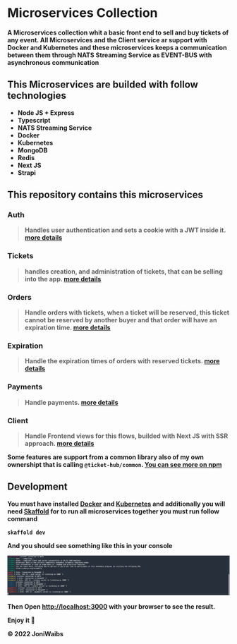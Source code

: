 # Microservices Collection

<strong> A Microservices collection whit a basic front end to sell and buy tickets of any event. All Microservices and the Client service ar support with Docker and Kubernetes and these microservices keeps a communication between them through NATS Streaming Service as EVENT-BUS with asynchronous communication<strong>

## This Microservices are builded with follow technologies
 - Node JS + Express
 - Typescript
 - NATS Streaming Service
 - Docker
 - Kubernetes
 - MongoDB
 - Redis
 - Next JS
 - Strapi

## This repository contains this microservices

### Auth
> Handles user authentication and sets a cookie with a JWT inside it. [more details](https://github.com/JoniWaibs/Tickethub-Microservices/tree/master/auth)

### Tickets
> handles creation,   and administration of tickets, that can be selling into the app. [more details](https://github.com/JoniWaibs/Tickethub-Microservices/tree/master/tickets)

### Orders
> Handle orders with tickets, when a ticket will be reserved, this ticket cannot be reserved by another buyer and that order will have an expiration time. [more details](https://github.com/JoniWaibs/Tickethub-Microservices/tree/master/orders)

### Expiration
> Handle the expiration times of orders with reserved tickets. [more details](https://github.com/JoniWaibs/Tickethub-Microservices/tree/master/expiration)

### Payments
> Handle payments. [more details](https://github.com/JoniWaibs/Tickethub-Microservices/tree/master/payments)

### Client
> Handle Frontend views for this flows, builded with Next JS with SSR approach. [more details](https://github.com/JoniWaibs/Tickethub-Microservices/tree/master/client)

<strong>Some features are support from a common library also of my own ownershipt that is calling `@ticket-hub/common`. [You can see more on npm](https://www.npmjs.com/package/@ticket-hub/common)<strong>

## Development

You must have installed [Docker](https://docs.docker.com/get-docker/) and [Kubernetes](https://kubernetes.io/docs/setup/) and additionally you will need [Skaffold](https://skaffold.dev/docs/) for to run all microservices together you must run follow command

```
skaffold dev
```

And you should see something like this in your console

<div>
  <img src="./client/public/assets/skaffold.png" alt="Skaffold"/>
</div>

Then Open [http://localhost:3000](http://localhost:3000) with your browser to see the result.


Enjoy it :rocket:

© 2022 JoniWaibs